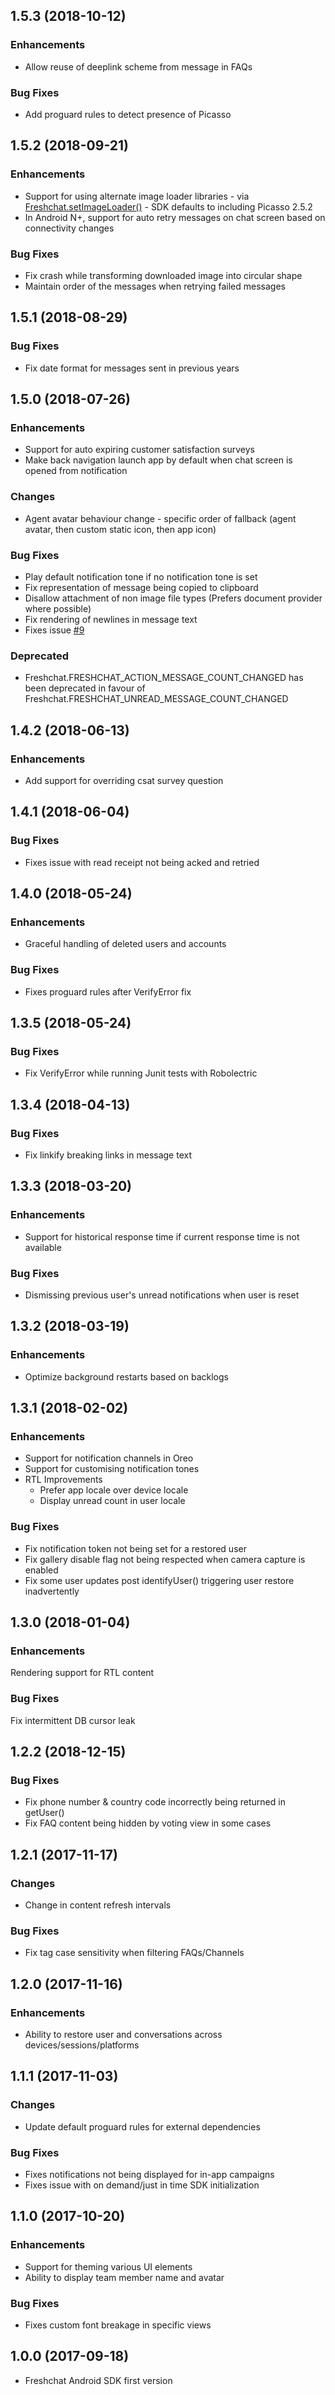 ## 1.5.3 (2018-10-12)

### Enhancements
* Allow reuse of deeplink scheme from message in FAQs

### Bug Fixes
* Add proguard rules to detect presence of Picasso

## 1.5.2 (2018-09-21)

### Enhancements
* Support for using alternate image loader libraries - via [Freshchat.setImageLoader()](https://support.freshchat.com/support/solutions/articles/229319-freshchat-android-sdk-integration-steps#custom-image-loader) - SDK defaults to including Picasso 2.5.2
* In Android N+, support for auto retry messages on chat screen based on connectivity changes 

### Bug Fixes
* Fix crash while transforming downloaded image into circular shape
* Maintain order of the messages when retrying failed messages

## 1.5.1 (2018-08-29)

### Bug Fixes
* Fix date format for messages sent in previous years

## 1.5.0 (2018-07-26)

### Enhancements

* Support for auto expiring customer satisfaction surveys
* Make back navigation launch app by default when chat screen is opened from notification

### Changes
* Agent avatar behaviour change - specific order of fallback (agent avatar, then custom static icon, then app icon)

### Bug Fixes
* Play default notification tone if no notification tone is set
* Fix representation of message being copied to clipboard
* Disallow attachment of non image file types (Prefers document provider where possible)
* Fix rendering of newlines in message text
* Fixes issue [#9](https://github.com/freshdesk/freshchat-android/issues/9)

### Deprecated
* Freshchat.FRESHCHAT_ACTION_MESSAGE_COUNT_CHANGED has been deprecated in favour of Freshchat.FRESHCHAT_UNREAD_MESSAGE_COUNT_CHANGED

## 1.4.2 (2018-06-13)

### Enhancements
* Add support for overriding csat survey question

## 1.4.1 (2018-06-04)

### Bug Fixes
* Fixes issue with read receipt not being acked and retried

## 1.4.0 (2018-05-24)

### Enhancements
* Graceful handling of deleted users and accounts

### Bug Fixes
* Fixes proguard rules after VerifyError fix

## 1.3.5 (2018-05-24)

### Bug Fixes
* Fix VerifyError while running Junit tests with Robolectric

## 1.3.4 (2018-04-13)

### Bug Fixes
* Fix linkify breaking links in message text

## 1.3.3 (2018-03-20)

### Enhancements
* Support for historical response time if current response time is not available

### Bug Fixes
* Dismissing previous user's unread notifications when user is reset

## 1.3.2 (2018-03-19)

### Enhancements
* Optimize background restarts based on backlogs

## 1.3.1 (2018-02-02)

### Enhancements
* Support for notification channels in Oreo
* Support for customising notification tones
* RTL Improvements
    * Prefer app locale over device locale
    * Display unread count in user locale

### Bug Fixes
* Fix notification token not being set for a restored user
* Fix gallery disable flag not being respected when camera capture is enabled
* Fix some user updates post identifyUser() triggering user restore inadvertently

## 1.3.0 (2018-01-04)

### Enhancements
Rendering support for RTL content

### Bug Fixes
Fix intermittent DB cursor leak

## 1.2.2 (2018-12-15)

### Bug Fixes
* Fix phone number & country code incorrectly being returned in getUser()
* Fix FAQ content being hidden by voting view in some cases

## 1.2.1 (2017-11-17)

### Changes
* Change in content refresh intervals

### Bug Fixes
* Fix tag case sensitivity when filtering FAQs/Channels

## 1.2.0 (2017-11-16)

### Enhancements
* Ability to restore user and conversations across devices/sessions/platforms

## 1.1.1 (2017-11-03)

### Changes
* Update default proguard rules for external dependencies

### Bug Fixes
* Fixes notifications not being displayed for in-app campaigns
* Fixes issue with on demand/just in time SDK initialization

## 1.1.0 (2017-10-20)

### Enhancements
* Support for theming various UI elements
* Ability to display team member name and avatar

### Bug Fixes
* Fixes custom font breakage in specific views

## 1.0.0 (2017-09-18)
* Freshchat Android SDK first version


